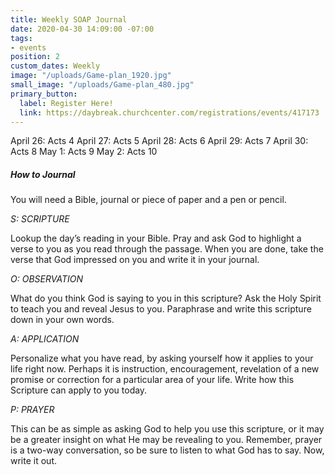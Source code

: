 ```yaml
---
title: Weekly SOAP Journal
date: 2020-04-30 14:09:00 -07:00
tags:
- events
position: 2
custom_dates: Weekly
image: "/uploads/Game-plan_1920.jpg"
small_image: "/uploads/Game-plan_480.jpg"
primary_button:
  label: Register Here!
  link: https://daybreak.churchcenter.com/registrations/events/417173
---
```


April 26: Acts 4
April 27: Acts 5
April 28: Acts 6
April 29: Acts 7
April 30: Acts 8
May 1: Acts 9
May 2: Acts 10

##### How to Journal
You will need a Bible, journal or piece of paper and a pen or pencil.

*S: SCRIPTURE*

Lookup the day’s reading in your Bible. Pray and ask God to highlight a verse to you as you read through the passage. When you are done, take the verse that God impressed on you and write it in your journal.

*O: OBSERVATION*

What do you think God is saying to you in this scripture? Ask the Holy Spirit to teach you and reveal Jesus to you. Paraphrase and write this scripture down in your own words.

*A: APPLICATION*

Personalize what you have read, by asking yourself how it applies to your life right now. Perhaps it is instruction, encouragement, revelation of a new promise or correction for a particular area of your life. Write how this Scripture can apply to you today.

*P: PRAYER*

This can be as simple as asking God to help you use this scripture, or it may be a greater insight on what He may be revealing to you. Remember, prayer is a two-way conversation, so be sure to listen to what God has to say. Now, write it out.